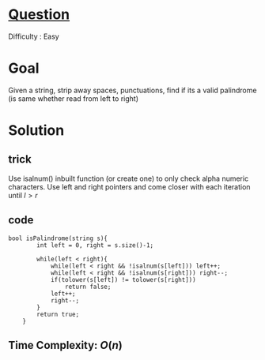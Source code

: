 # [Question](https://leetcode.com/problems/valid-palindrome/)
Difficulty : Easy

# Goal
Given a string, strip away spaces, punctuations, find if its a valid palindrome (is same whether read from left to right)

# Solution
## trick
Use isalnum() inbuilt function (or create one) to only check alpha numeric characters. Use left and right pointers and come closer with each iteration until $l > r$

## code
```
bool isPalindrome(string s){
        int left = 0, right = s.size()-1;

        while(left < right){
            while(left < right && !isalnum(s[left])) left++;
            while(left < right && !isalnum(s[right])) right--;
            if(tolower(s[left]) != tolower(s[right]))
                return false;
            left++;
            right--;
        }
        return true;
    }
```
## Time Complexity: $O(n)$
